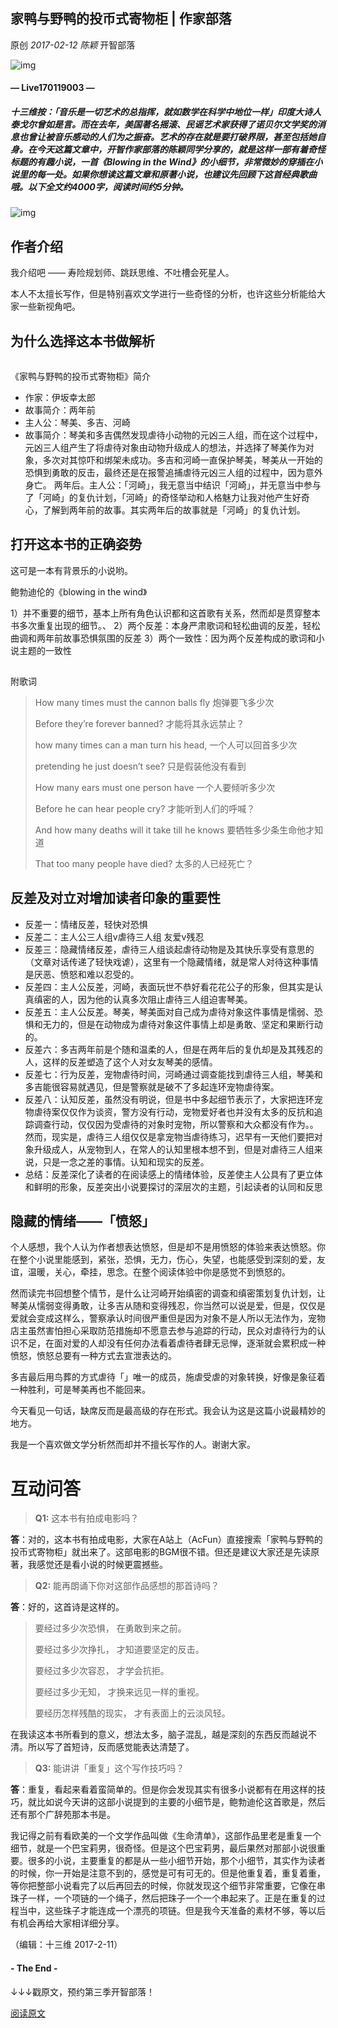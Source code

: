 ## 家鸭与野鸭的投币式寄物柜 | 作家部落

原创 *2017-02-12* *陈颖* 开智部落

![img](http://mmbiz.qpic.cn/mmbiz_png/P7zzkBGoztEsloAW49aYHbosdbicMkhzAsN66icuOUwBd1kKjhQ1Z0CicpJMib5npN2InGwdqia6A1icNGT1QpibL3ic5Q/640?wx_fmt=png&tp=webp&wxfrom=5&wx_lazy=1)

#### — Live170119003 —

##### **十三维按**：「音乐是一切艺术的总指挥，就如数学在科学中地位一样」印度大诗人泰戈尔曾如是言。而在去年，美国著名摇滚、民谣艺术家获得了诺贝尔文学奖的消息也曾让被音乐感动的人们为之振奋。艺术的存在就是要打破界限，甚至包括她自身。在今天这篇文章中，开智作家部落的陈颖同学分享的，就是这样一部有着奇怪标题的有趣小说，一首《Blowing in the Wind》的小细节，非常微妙的穿插在小说里的每一处。如果你想读这篇文章和原著小说，也建议先回顾下这首经典歌曲哦。**以下全文约4000字，阅读时间约5分钟**。

![img](http://mmbiz.qpic.cn/mmbiz_jpg/P7zzkBGoztGUDjW1hKGppN0ic95Uy8dwzUicBiajsVy7wbwnMclG4eKzqnBtTpS5x0q9qJ95Xv9gbwh0ibqorzDmkw/640?wx_fmt=jpeg&tp=webp&wxfrom=5&wx_lazy=1)

## 作者介绍

我介绍吧 —— 寿险规划师、跳跃思维、不吐槽会死星人。

本人不太擅长写作，但是特别喜欢文学进行一些奇怪的分析，也许这些分析能给大家一些新视角吧。

## 为什么选择这本书做解析

![img](data:image/gif;base64,iVBORw0KGgoAAAANSUhEUgAAAAEAAAABCAYAAAAfFcSJAAAADUlEQVQImWNgYGBgAAAABQABh6FO1AAAAABJRU5ErkJggg==)

《家鸭与野鸭的投币式寄物柜》简介

- 作家：伊坂幸太郎
- 故事简介：两年前
- 主人公：琴美、多吉、河崎
- 故事简介：琴美和多吉偶然发现虐待小动物的元凶三人组，而在这个过程中，元凶三人组产生了将虐待对象由动物升级成人的想法，并选择了琴美作为对象，多次对其惊吓和绑架未成功。多吉和河崎一直保护琴美，琴美从一开始的恐惧到勇敢的反击，最终还是在报警追捕虐待元凶三人组的过程中，因为意外身亡。
  两年后。主人公：「河崎」，我无意当中结识「河崎」，并无意当中参与了「河崎」的复仇计划，「河崎」的奇怪举动和人格魅力让我对他产生好奇心，了解到两年前的故事。其实两年后的故事就是「河崎」的复仇计划。

## 打开这本书的正确姿势

这可是一本有背景乐的小说哟。

鲍勃迪伦的《blowing in the wind》

1）并不重要的细节，基本上所有角色认识都和这首歌有关系，然而却是贯穿整本书多次重复出现的细节。、
2）两个反差：本身严肃歌词和轻松曲调的反差，轻松曲调和两年前故事恐惧氛围的反差
3）两个一致性：因为两个反差构成的歌词和小说主题的一致性

![img](data:image/gif;base64,iVBORw0KGgoAAAANSUhEUgAAAAEAAAABCAYAAAAfFcSJAAAADUlEQVQImWNgYGBgAAAABQABh6FO1AAAAABJRU5ErkJggg==)

附歌词

> How many times must the cannon balls fly
> 炮弹要飞多少次
>
> Before they’re forever banned?
> 才能将其永远禁止？
>
> how many times can a man turn his head,
> 一个人可以回首多少次
>
> pretending he just doesn’t see?
> 只是假装他没有看到
>
> How many ears must one person have
> 一个人要倾听多少次
>
> Before he can hear people cry?
> 才能听到人们的呼喊？
>
> And how many deaths will it take till he knows
> 要牺牲多少条生命他才知道
>
> That too many people have died?
> 太多的人已经死亡？

## 反差及对立对增加读者印象的重要性

- 反差一：情绪反差，轻快对恐惧
- 反差二：主人公三人组v虐待三人组 友爱v残忍
- 反差三：隐藏情绪反差，虐待三人组谈起虐待动物是及其快乐享受有意思的（文章对话传递了轻快戏谑），这里有一个隐藏情绪，就是常人对待这种事情是厌恶、愤怒和难以忍受的。
- 反差四：主人公反差，河崎，表面玩世不恭好看花花公子的形象，但其实是认真缜密的人，因为他的认真多次阻止虐待三人组迫害琴美。
- 反差五：主人公反差。琴美，琴美面对自己成为虐待对象这件事情是懦弱、恐惧和无力的，但是在动物成为虐待对象这件事情上却是勇敢、坚定和果断行动的。
- 反差六：多吉两年前是个随和温柔的人，但是在两年后的复仇却是及其残忍的人，这样的反差塑造了这个人对女友琴美的感情。
- 反差七：行为反差，宠物虐待时间，河崎通过调查能找到虐待三人组，琴美和多吉能很容易就遇见，但是警察就是破不了多起连环宠物虐待案。
- 反差八：认知反差，虽然没有明说，但是书中多起细节表示了，大家把连环宠物虐待案仅仅作为谈资，警方没有行动，宠物爱好者也并没有太多的反抗和追踪调查行动，仅仅因为受虐待的对象时宠物，所以警察和大众都没有作为。。 然而，现实是，虐待三人组仅仅是拿宠物当虐待练习，迟早有一天他们要把对象升级成人，从宠物到人，在常人的认知里根本想不到，但是对虐待三人组来说，只是一念之差的事情。认知和现实的反差。
- 总结：反差深化了读者的在阅读感上的情绪体验，反差使主人公具有了更立体和鲜明的形象，反差突出小说要探讨的深层次的主题，引起读者的认同和反思

## 隐藏的情绪——「愤怒」

个人感想，我个人认为作者想表达愤怒，但是却不是用愤怒的体验来表达愤怒。你在整个小说里能感到，紧张，恐惧，无力，伤心，失望，也能感受到深刻的爱，友谊，温暖，关心，牵挂，思念。在整个阅读体验中你是感觉不到愤怒的。

然而读完书回想整个情节，是什么让河崎开始缜密的调查和缜密策划复仇计划，让琴美从懦弱变得勇敢，让多吉从随和变得残忍，你当然可以说是爱，但是，仅仅是爱就会变成这样么，警察承认时间很严重但是因为对象不是人所以无法作为，宠物店主虽然害怕担心采取防范措施却不愿意去参与追踪的行动，民众对虐待行为的认识不足，在面对爱的人却没有任何办法看着虐待者肆无忌惮，逐渐就会累积成一种愤怒，愤怒总要有一种方式去宣泄表达的。

多吉最后用鸟葬的方式虐待「」唯一的成员，施虐受虐的对象转换，好像是象征着一种胜利，可是琴美再也不能回来。

今天看见一句话，缺席反而是最高级的存在形式。我会认为这是这篇小说最精妙的地方。

我是一个喜欢做文学分析然而却并不擅长写作的人。谢谢大家。

# 互动问答

> **Q1:** 这本书有拍成电影吗？

**答**：对的，这本书有拍成电影，大家在A站上（AcFun）直接搜索「家鸭与野鸭的投币式寄物柜」就出来了。这部电影的BGM很不错。但还是建议大家还是先读原著，我感觉还是看小说的时候更震撼些。

> **Q2:** 能再朗诵下你对这部作品感想的那首诗吗？

**答**：好的，这首诗是这样的。

> 要经过多少次恐惧，
> 在勇敢到来之前。
>
> 要经过多少次挣扎，
> 才知道要坚定的反击。
>
> 要经过多少次容忍，
> 才学会抗拒。
>
> 要经过多少无知，
> 才换来远见一样的重视。
>
> 要经历怎样残酷的现实，
> 才有表面上的云淡风轻。

在我读这本书所看到的意义，想法太多，脑子混乱，越是深刻的东西反而越说不清。所以写了首短诗，反而感觉能表达清楚了。

> **Q3:** 能讲讲「重复」这个写作技巧吗？

**答**：重复，看起来看着蛮简单的。但是你会发现其实有很多小说都有在用这样的技巧，就比如说今天讲的这部小说提到的主要的小细节是，鲍勃迪伦这首歌是，然后还有那个广辞苑那本书是。

我记得之前有看欧美的一个文学作品叫做《生命清单》，这部作品里老是重复一个细节，就是一个巴宝莉男，很奇怪。但是这个巴宝莉男，最后果然对那部小说很重要。很多的小说，主要重复的都是从一些小细节开始，那个小细节，其实作为读者的时候，你一开始是注意不到的，感觉是可有可无的。但是他重复着，重复着重，等你把整部小说看完了以后再回去的时候，你就发现这个细节非常重要，它像在串珠子一样，一个项链的一个绳子，然后把珠子一个一个串起来了。正是在重复的过程当中，这些珠子才能连成一个漂亮的项链。但是我今天准备的素材不够，等以后有机会再给大家相详细分享。

（编辑：十三维 2017-2-11）

#### - The End -

↓↓↓戳原文，预约第三季开智部落！

[阅读原文](http://openmindclub.mikecrm.com/84Tg8f)
